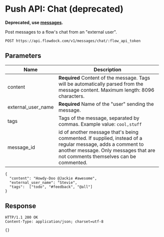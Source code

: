 # Push API: Chat (deprecated)

**Deprecated, use [messages](Messages).**

Post messages to a flow's chat from an "external user".

```
POST https://api.flowdock.com/v1/messages/chat/:flow_api_token
```

## Parameters

| Name          | Description  |
| ------------- | ------------ |
| content | **Required** Content of the message. Tags will be automatically parsed from the message content. Maximum length: 8096 characters. |
| external\_user\_name | **Required** Name of the "user" sending the message. |
| tags | Tags of the message, separated by commas. Example value: `cool,stuff` |
| message_id | id of another message that's being commented. If supplied, instead of a regular message, adds a comment to another message. Only messages that are not comments themselves can be commented. |
```
{
  "content": "Howdy-Doo @Jackie #awesome",
  "external_user_name": "Stevie",
  "tags":  ["todo", "#feedback", "@all"]
}
```

## Response
```
HTTP/1.1 200 OK
Content-Type: application/json; charset=utf-8
```
```
{}
```
